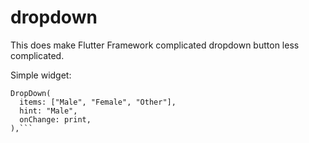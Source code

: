 # dropdown

This does make Flutter Framework complicated dropdown button less complicated.

Simple widget:

```
DropDown(
  items: ["Male", "Female", "Other"],
  hint: "Male",
  onChange: print,
),```